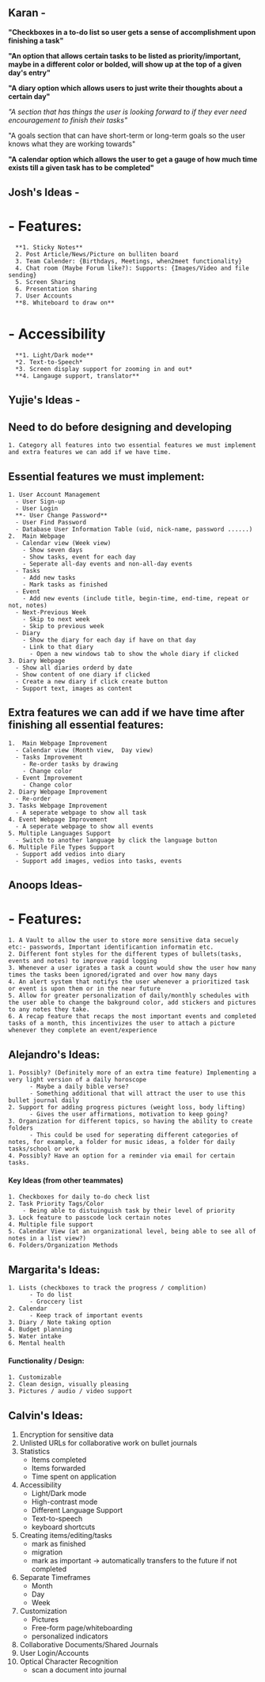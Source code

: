 ## Karan -
  **"Checkboxes in a to-do list so user gets a sense of accomplishment upon finishing a task"**
  
  **"An option that allows certain tasks to be listed as priority/important, maybe in a different color or bolded, will show up at the top of a given day's entry"**
  
  **"A diary option which allows users to just write their thoughts about a certain day"**
  
  *"A section that has things the user is looking forward to if they ever need encouragement to finish their tasks"*
  
  "A goals section that can have short-term or long-term goals so the user knows what they are working towards"
  
  **"A calendar option which allows the user to get a gauge of how much time exists till a given task has to be completed"**

## Josh's Ideas -
   # - Features:
      **1. Sticky Notes**
      2. Post Article/News/Picture on bulliten board
      3. Team Calender: {Birthdays, Meetings, when2meet functionality}
      4. Chat room (Maybe Forum like?): Supports: {Images/Video and file sending}
      5. Screen Sharing
      6. Presentation sharing
      7. User Accounts
      **8. Whiteboard to draw on**
  # - Accessibility
      **1. Light/Dark mode**
      *2. Text-to-Speech*
      *3. Screen display support for zooming in and out*
      **4. Langauge support, translator**

## Yujie's Ideas -

  ## Need to do before designing and developing
    1. Category all features into two essential features we must implement and extra features we can add if we have time.
  
  ## Essential features we must implement:
    1. User Account Management
      - User Sign-up
      - User Login 
      **- User Change Password**
      - User Find Password
      - Database User Information Table (uid, nick-name, password ......)
    2.  Main Webpage
      - Calendar view (Week view)
        - Show seven days
        - Show tasks, event for each day
        - Seperate all-day events and non-all-day events
      - Tasks
        - Add new tasks
        - Mark tasks as finished 
      - Event
        - Add new events (include title, begin-time, end-time, repeat or not, notes)
      - Next-Previous Week
        - Skip to next week
        - Skip to previous week
      - Diary 
        - Show the diary for each day if have on that day
        - Link to that diary
          - Open a new windows tab to show the whole diary if clicked
    3. Diary Webpage
      - Show all diaries orderd by date
      - Show content of one diary if clicked
      - Create a new diary if click create button
      - Support text, images as content
      

## Extra features we can add if we have time after finishing all essential features:
    1.  Main Webpage Improvement
      - Calendar view (Month view,  Day view)
      - Tasks Improvement
        - Re-order tasks by drawing
        - Change color
      - Event Improvement
        - Change color
    2. Diary Webpage Improvement
      - Re-order
    3. Tasks Webpage Improvement
      - A seperate webpage to show all task
    4. Event Webpage Improvement
      - A seperate webpage to show all events
    5. Multiple Languages Support
      - Switch to another language by click the language button
    6. Multiple File Types Support
      - Support add vedios into diary
      - Support add images, vedios into tasks, events 

## Anoops Ideas-

# - Features:
    1. A Vault to allow the user to store more sensitive data secuely etc:- passwords, Important identificantion informatin etc.
    2. Different font styles for the different types of bullets(tasks, events and notes) to improve rapid logging
    3. Whenever a user igrates a task a count would show the user how many times the tasks been ignored/igrated and over how many days
    4. An alert system that notifys the user whenever a prioritized task or event is upon them or in the near future
    5. Allow for greater personalization of daily/monthly schedules with the user able to change the bakground color, add stickers and pictures to any notes they take.
    6. A recap feature that recaps the most important events and completed tasks of a month, this incentivizes the user to attach a picture whenever they complete an event/experience

## Alejandro's Ideas:
    1. Possibly? (Definitely more of an extra time feature) Implementing a very light version of a daily horoscope
          - Maybe a daily bible verse?
          - Something additional that will attract the user to use this bullet journal daily
    2. Support for adding progress pictures (weight loss, body lifting)
          - Gives the user affirmations, motivation to keep going?
    3. Organization for different topics, so having the ability to create folders
          - This could be used for seperating different categories of notes, for example, a folder for music ideas, a folder for daily tasks/school or work
    4. Possibly? Have an option for a reminder via email for certain tasks.

####    Key Ideas (from other teammates) 
    1. Checkboxes for daily to-do check list 
    2. Task Priority Tags/Color
        - Being able to distuinguish task by their level of priority
    3. Lock feature to passcode lock certain notes
    4. Multiple file support
    5. Calendar View (at an organizational level, being able to see all of notes in a list view?)
    6. Folders/Organization Methods

## Margarita's Ideas:
    1. Lists (checkboxes to track the progress / complition) 
          - To do list
          - Groccery list
    2. Calendar
          - Keep track of important events
    3. Diary / Note taking option
    4. Budget planning
    5. Water intake
    6. Mental health

#### Functionality / Design:
    1. Customizable
    2. Clean design, visually pleasing
    3. Pictures / audio / video support

## Calvin's Ideas: 
1. Encryption for sensitive data
2. Unlisted URLs for collaborative work on bullet journals
3. Statistics
    - Items completed
    - Items forwarded
    - Time spent on application
4. Accessibility
    - Light/Dark mode
    - High-contrast mode
    - Different Language Support
    - Text-to-speech
    - keyboard shortcuts
5. Creating items/editing/tasks
    - mark as finished
    - migration
    - mark as important -> automatically transfers to the future if not completed
6. Separate Timeframes
    - Month
    - Day
    - Week
7. Customization
    - Pictures
    - Free-form page/whiteboarding
    - personalized indicators
8. Collaborative Documents/Shared Journals
9. User Login/Accounts
10. Optical Character Recognition
    - scan a document into journal

